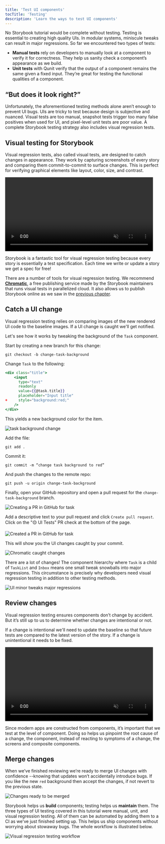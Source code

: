 ```yaml
---
title: 'Test UI components'
tocTitle: 'Testing'
description: 'Learn the ways to test UI components'
---
```


No Storybook tutorial would be complete without testing. Testing is essential to creating high quality UIs. In modular systems, miniscule tweaks can result in major regressions. So far we encountered two types of tests:

- **Manual tests** rely on developers to manually look at a component to verify it for correctness. They help us sanity check a component’s appearance as we build.
- **Unit tests** with Qunit verify that the output of a component remains the same given a fixed input. They’re great for testing the functional qualities of a component.

## “But does it look right?”

Unfortunately, the aforementioned testing methods alone aren’t enough to prevent UI bugs. UIs are tricky to test because design is subjective and nuanced. Visual tests are too manual, snapshot tests trigger too many false positives when used for UI, and pixel-level unit tests are poor value. A complete Storybook testing strategy also includes visual regression tests.

## Visual testing for Storybook

Visual regression tests, also called visual tests, are designed to catch changes in appearance. They work by capturing screenshots of every story and comparing them commit-to-commit to surface changes. This is perfect for verifying graphical elements like layout, color, size, and contrast.

<video autoPlay muted playsInline loop style="width:480px; margin: 0 auto;">
  <source
    src="/intro-to-storybook/visual-regression-testing.mp4"
    type="video/mp4"
  />
</video>

Storybook is a fantastic tool for visual regression testing because every story is essentially a test specification. Each time we write or update a story we get a spec for free!

There are a number of tools for visual regression testing. We recommend [**Chromatic**](https://www.chromatic.com/), a free publishing service made by the Storybook maintainers that runs visual tests in parallelized cloud. It also allows us to publish Storybook online as we saw in the [previous chapter](/intro-to-storybook/ember/en/deploy/).

## Catch a UI change

Visual regression testing relies on comparing images of the new rendered UI code to the baseline images. If a UI change is caught we'll get notified.

Let's see how it works by tweaking the background of the `Task` component.

Start by creating a new branch for this change:

```shell
git checkout -b change-task-background
```

Change `Task` to the following:

```diff:title=app/components/task.hbs
<div class="title">
    <input
      type="text"
      readonly
      value={{@task.title}}
      placeholder="Input title"
+     style="background:red;"
    />
</div>
```

This yields a new background color for the item.

![task background change](/intro-to-storybook/chromatic-task-change.png)

Add the file:

```shell
git add .
```

Commit it:

```shell
git commit -m “change task background to red”
```

And push the changes to the remote repo:

```shell
git push -u origin change-task-background
```

Finally, open your GitHub repository and open a pull request for the `change-task-background` branch.

![Creating a PR in GitHub for task](/github/pull-request-background.png)

Add a descriptive text to your pull request and click `Create pull request`. Click on the "🟡 UI Tests" PR check at the bottom of the page.

![Created a PR in GitHub for task](/github/pull-request-background-ok.png)

This will show you the UI changes caught by your commit.

![Chromatic caught changes](/intro-to-storybook/chromatic-catch-changes.png)

There are a lot of changes! The component hierarchy where `Task` is a child of `TaskList` and `Inbox` means one small tweak snowballs into major regressions. This circumstance is precisely why developers need visual regression testing in addition to other testing methods.

![UI minor tweaks major regressions](/intro-to-storybook/minor-major-regressions.gif)

## Review changes

Visual regression testing ensures components don’t change by accident. But it’s still up to us to determine whether changes are intentional or not.

If a change is intentional we'll need to update the baseline so that future tests are compared to the latest version of the story. If a change is unintentional it needs to be fixed.

<video autoPlay muted playsInline loop style="width:480px; margin: 0 auto;">
  <source
    src="/intro-to-storybook/website-workflow-review-merge-optimized.mp4"
    type="video/mp4"
  />
</video>

Since modern apps are constructed from components, it’s important that we test at the level of component. Doing so helps us pinpoint the root cause of a change, the component, instead of reacting to symptoms of a change, the screens and composite components.

## Merge changes

When we’ve finished reviewing we’re ready to merge UI changes with confidence --knowing that updates won’t accidentally introduce bugs. If you like the new `red` background then accept the changes, if not revert to the previous state.

![Changes ready to be merged](/intro-to-storybook/chromatic-review-finished.png)

Storybook helps us **build** components; testing helps us **maintain** them. The three types of UI testing covered in this tutorial were manual, unit, and visual regression testing. All of them can be automated by adding them to a CI as we've just finished setting up. This helps us ship components without worrying about stowaway bugs. The whole workflow is illustrated below.

![Visual regression testing workflow](/intro-to-storybook/cdd-review-workflow.png)
